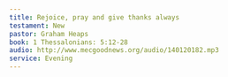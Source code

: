 ```yaml
---
title: Rejoice, pray and give thanks always
testament: New
pastor: Graham Heaps
book: 1 Thessalonians: 5:12-28
audio: http://www.mecgoodnews.org/audio/140120182.mp3
service: Evening
---
```

